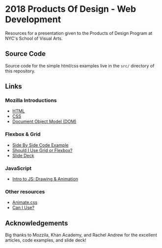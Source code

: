 # 2018 Products Of Design - Web Development

Resources for a presentation given to the Products of Design Program at NYC's School of Visual Arts.

## Source Code

Source code for the simple html/css examples live in the `src/` directory of this repository.

## Links

### Mozilla Introductions

* [HTML](https://developer.mozilla.org/en-US/docs/Learn/HTML/Introduction_to_HTML)
* [CSS](https://developer.mozilla.org/en-US/docs/Learn/CSS/Introduction_to_CSS)
* [Document Object Model (DOM)](https://developer.mozilla.org/en-US/docs/Web/API/Document_Object_Model/Introduction)

### Flexbox & Grid

* [Side By Side Code Example](https://codepen.io/rachelandrew/pen/YqqdXL)
* [Should I Use Grid or Flexbox?](https://rachelandrew.co.uk/archives/2016/03/30/should-i-use-grid-or-flexbox/)
* [Slide Deck](https://www.slideshare.net/rachelandrew/flexbox-and-grid-layout)

### JavaScript

* [Intro to JS: Drawing & Animation](https://www.khanacademy.org/computing/computer-programming/programming)

### Other resources

* [Animate.css](https://daneden.github.io/animate.css/)
* [Can I Use?](https://caniuse.com/#feat=css-grid)

## Acknowledgements

Big thanks to Mozzila, Khan Academy, and Rachel Andrew for the excellent articles, code examples, and slide deck!

